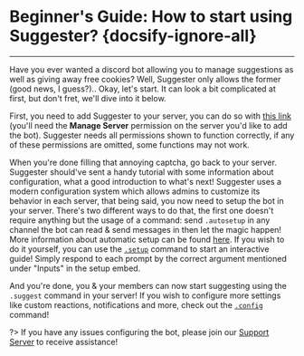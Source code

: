 # Beginner's Guide: How to start using Suggester? {docsify-ignore-all}
---
Have you ever wanted a discord bot allowing you to manage suggestions as well as giving away free cookies? Well, Suggester only allows the former (good news, I guess?).. Okay, let's start. It can look a bit complicated at first, but don't fret, we'll dive into it below.

First, you need to add Suggester to your server, you can do so with [this link](https://discord.com/oauth2/authorize?client_id=564426594144354315&scope=bot&permissions=805694544) (you'll need the **Manage Server** permission on the server you'd like to add the bot). Suggester needs all permissions shown to function correctly, if any of these permissions are omitted, some functions may not work.

When you're done filling that annoying captcha, go back to your server. Suggester should've sent a handy tutorial with some information about configuration, what a good introduction to what's next! Suggester uses a modern configuration system which allows admins to customize its behavior in each server, that being said, you now need to setup the bot in your server. There's two different ways to do that, the first one doesn't require anything but the usage of a command: send `.autosetup` in any channel the bot can read & send messages in then let the magic happen! More information about automatic setup can be found [here](admin/autosetup.md).
If you wish to do it yourself, you can use the [`.setup`](admin/setup.md) command to start an interactive guide! Simply respond to each prompt by the correct argument mentioned under "Inputs" in the setup embed.

And you're done, you & your members can now start suggesting using the `.suggest` command in your server! If you wish to configure more settings like custom reactions, notifications and more, check out the [`.config`](config/configuration.md) command!


?> If you have any issues configuring the bot, please join our [Support Server](https://discord.gg/G5pEdUp) to receive assistance!
